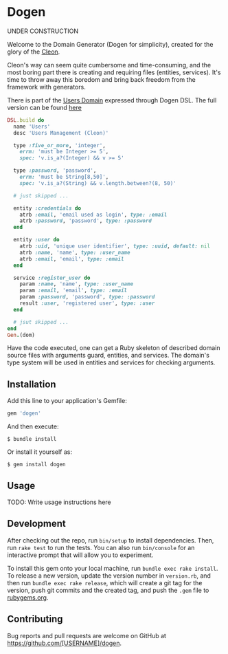 # Dogen

UNDER CONSTRUCTION

Welcome to the Domain Generator (Dogen for simplicity), created for the glory of the [Cleon](https://github.com/nvoynov/cleon).

Cleon's way can seem quite cumbersome and time-consuming, and the most boring part there is creating and requiring files (entities, services). It's time to throw away this boredom and bring back freedom from the framework with generators.

There is part of the [Users Domain](https://github.com/nvoynov/cleon-users) expressed through Dogen DSL. The full version can be found [here](__TODO__)

```ruby
DSL.build do
  name 'Users'
  desc 'Users Management (Cleon)'

  type :five_or_more, 'integer',
    errm: 'must be Integer >= 5',
    spec: 'v.is_a?(Integer) && v >= 5'

  type :password, 'password',
    errm: 'must be String[8,50]',
    spec: 'v.is_a?(String) && v.length.between?(8, 50)'

  # just skipped ...

  entity :credentials do
    atrb :email, 'email used as login', type: :email
    atrb :password, 'password', type: :password
  end

  entity :user do
    atrb :uid, 'unique user identifier', type: :uuid, default: nil
    atrb :name, 'name', type: :user_name
    atrb :email, 'email', type: :email
  end

  service :register_user do
    param :name, 'name', type: :user_name
    param :email, 'email', type: :email
    param :password, 'password', type: :password
    result :user, 'registered user', type: :user
  end

  # jsut skipped ...
end
Gen.(dom)
```

Have the code executed, one can get a Ruby skeleton of described domain source files with arguments guard, entities, and services. The domain's type system will be used in entities and services for checking arguments.

## Installation

Add this line to your application's Gemfile:

```ruby
gem 'dogen'
```

And then execute:

    $ bundle install

Or install it yourself as:

    $ gem install dogen

## Usage

TODO: Write usage instructions here

## Development

After checking out the repo, run `bin/setup` to install dependencies. Then, run `rake test` to run the tests. You can also run `bin/console` for an interactive prompt that will allow you to experiment.

To install this gem onto your local machine, run `bundle exec rake install`. To release a new version, update the version number in `version.rb`, and then run `bundle exec rake release`, which will create a git tag for the version, push git commits and the created tag, and push the `.gem` file to [rubygems.org](https://rubygems.org).

## Contributing

Bug reports and pull requests are welcome on GitHub at https://github.com/[USERNAME]/dogen.
